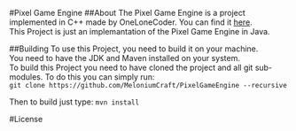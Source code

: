 #Pixel Game Engine
##About
The Pixel Game Engine is a project implemented in C++ made by OneLoneCoder. You can find it [here](https://github.com/OneLoneCoder/olcPixelGameEngine).  
This Project is just an implemantation of the Pixel Game Engine in Java.

##Building
To use this Project, you need to build it on your machine.  
You need to have the JDK and Maven installed on your system.  
To build this Project you need to have cloned the project and all git sub-modules. To do this you can simply run:  
`git clone https://github.com/MeloniumCraft/PixelGameEngine --recursive`  
  
Then to build just type:
`mvn install`

#License